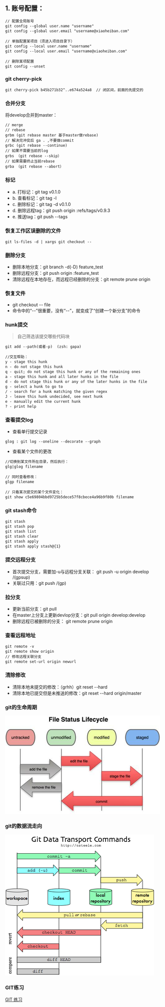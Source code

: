 ## 1. 账号配置：
```
// 配置全局账号
git config --global user.name "username"
git config --global user.email "username@xiaoheiban.com"

// 单独配置某项目（须进入项目目录下）
git config --local user.name "username"
git config --local user.email "username@xiaoheiban.com"

// 删除某项配置
git config --unset 
```

### git cherry-pick
```cassandraql
git cherry-pick b45b271b32^..e674a524a8  // 闭区间，前面的先提交的
```

### 合并分支
将develop合并到master：

```
// merge
// rebase 
grbm (git rebase master 基于master做rebase)
// 解决完冲突后 ga . ,不要做commit 
grbc (git rebase --continue)
// 如果不需要当前的log
grbs （git rebase --skip）
// 如果需要终止当前rebase
grba （git rebase --abort）
```

### 标记
- a. 打标记：git tag v0.1.0
- b. 查看标记：git tag -l
- c. 删除标记：git tag -d v0.1.0
- d. 删除远程tag：git push origin :refs/tags/v0.9.3
- e. 推送tag：git push --tags

### 恢复工作区误删除的文件
```
git ls-files -d | xargs git checkout --
```


### 删除分支
- 删除本地分支：git branch -d(-D) feature_test
- 删除远程分支：git push origin :feature_test
- 清除远程在本地存在，而远程已经删除的分支：git remote prune origin

### 恢复文件
- git checkout -- file
- 命令中的“--”很重要，没有“--”，就变成了“创建一个新分支”的命令

### hunk提交
> 自己筛选该提交哪些代码块  
```cassandraql
git add --path(或者-p)  (zsh: gapa)

//交互帮助：
y - stage this hunk
n - do not stage this hunk
q - quit; do not stage this hunk or any of the remaining ones
a - stage this hunk and all later hunks in the file
d - do not stage this hunk or any of the later hunks in the file
g - select a hunk to go to
/ - search for a hunk matching the given regex
J - leave this hunk undecided, see next hunk
e - manually edit the current hunk
? - print help
```

### 查看提交log
- 查看单行提交记录 
```cassandraql
glog : git log --oneline --decorate --graph
```

- 查看某个文件的更改
```cassandraql
//切换到某文件所在目录，然后执行：
glg|glog filename

// 同时查看修改：
glgp filename 

// 只看某次提交的某个文件变化：
git show c5e69804bbd9725b5dece57f8cbece4a96b9f80b filename
```

### git stash命令
```
git stash
git stash pop
git stash list
git stash clear
git stash apply
git stash apply stash@{1}
```

### 提交远程分支
- 首次提交分支，需要加-u与远程分支关联： git push -u origin develop /(gpsup)
- 关联过只用：git push /(gp)


### 拉分支
- 更新当前分支：git pull
- 在master上分支上更新devlop分支：git pull origin develop:develop
- 删除远程已被删除的分支： git remote prune origin

### 查看远程地址

```
git remote -v
git remote show origin
// 修改远程关联分支
git remote set-url origin newurl
```


### 清除修改
- 清除本地未提交的修改：（grhh）git reset --hard
- 清除本地已提交但是未推送的修改：git reset --hard origin/master


### git的生命周期
![](./media/git-life-cycle.jpg)


### git的数据流走向
![](./media/git-data-transport-commands.png)


### GIT练习
[GIT 练习](https://learngitbranching.js.org/?locale=zh_CN)

